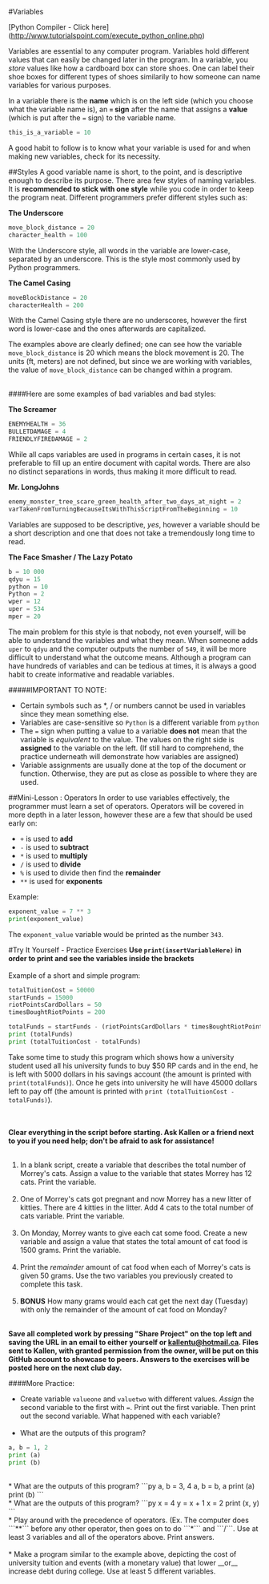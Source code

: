 #Variables

[Python Compiler - Click here] (http://www.tutorialspoint.com/execute_python_online.php)

Variables are essential to any computer program. Variables hold different values that can easily be changed later in the program. In a variable, you _store_ values like how a cardboard box can store shoes. One can label their shoe boxes for different types of shoes similarily to how someone can name variables for various purposes.

In a variable there is the __name__ which is on the left side (which you choose what the variable name is), an __```=``` sign__ after the name that assigns a __value__ (which is put after the ```=``` sign) to the variable name.

```py
this_is_a_variable = 10
```

A good habit to follow is to know what your variable is used for and when making new variables, check for its necessity.

##Styles
A good variable name is short, to the point, and is descriptive enough to describe its purpose. There area few styles of naming variables. It is __recommended to stick with one style__ while you code in order to keep the program neat.
Different programmers prefer different styles such as:

__The Underscore__
```py
move_block_distance = 20
character_health = 100
```
With the Underscore style, all words in the variable are lower-case, separated by an underscore. This is the style most commonly used by Python programmers.

__The Camel Casing__
```py
moveBlockDistance = 20
characterHealth = 200
```
With the Camel Casing style there are no underscores, however the first word is lower-case and the ones afterwards are capitalized.

The examples above are clearly defined; one can see how the variable ```move_block_distance``` is 20 which means the block movement is 20. The units (ft, meters) are not defined, but since we are working with variables, the value of ```move_block_distance``` can be changed within a program.
<br><br>

####Here are some examples of bad variables and bad styles:

__The Screamer__
```py
ENEMYHEALTH = 36
BULLETDAMAGE = 4
FRIENDLYFIREDAMAGE = 2
```
While all caps variables are used in programs in certain cases, it is not preferable to fill up an entire document with capital words. There are also no distinct separations in words, thus making it more difficult to read.

__Mr. LongJohns__
```py
enemy_monster_tree_scare_green_health_after_two_days_at_night = 2
varTakenFromTurningBecauseItsWithThisScriptFromTheBeginning = 10
```
Variables are supposed to be descriptive, _yes_, however a variable should be a short description and one that does not take a tremendously long time to read.

__The Face Smasher / The Lazy Potato__
```py
b = 10 000
qdyu = 15
python = 10
Python = 2
wper = 12
uper = 534
mper = 20
```
The main problem for this style is that nobody, not even yourself, will be able to understand the variables and what they mean. When someone adds ```uper``` to ```qdyu``` and the computer outputs the number of ```549```, it will be more difficult to understand what the outcome means. Although a program can have hundreds of variables and can be tedious at times, it is always a good habit to create informative and readable variables.

#####IMPORTANT TO NOTE: 
* Certain symbols such as *, / or numbers cannot be used in variables since they mean something else.
* Variables are case-sensitive so ```Python``` is a different variable from ```python```
* The ```=``` sign when putting a value to a variable __does not__ mean that the variable is _equivalent_ to the value. The values on the right side is __assigned__ to the variable on the left. (If still hard to comprehend, the practice underneath will demonstrate how variables are assigned)
* Variable assignments are usually done at the top of the document or function. Otherwise, they are put as close as possible to where they are used.

##Mini-Lesson : Operators
In order to use variables effectively, the programmer must learn a set of operators. Operators will be covered in more depth in a later lesson, however these are a few that should be used early on:
* ```+``` is used to __add__
* ```-``` is used to __subtract__
* ```*``` is used to __multiply__
* ```/``` is used to __divide__
* ```%``` is used to divide then find the __remainder__
* ```**``` is used for __exponents__

Example:
```py
exponent_value = 7 ** 3
print(exponent_value)
```
The ```exponent_value``` variable would be printed as the number ```343```.

#Try It Yourself - Practice Exercises
__Use ```print(insertVariableHere)``` in order to print and see the variables inside the brackets__<br><br>
Example of a short and simple program:
```py
totalTuitionCost = 50000
startFunds = 15000
riotPointsCardDollars = 50
timesBoughtRiotPoints = 200

totalFunds = startFunds - (riotPointsCardDollars * timesBoughtRiotPoints)
print (totalFunds)
print (totalTuitionCost - totalFunds)
```
Take some time to study this program which shows how a university student used all his university funds to buy $50 RP cards and in the end, he is left with 5000 dollars in his savings account (the amount is printed with ```print(totalFunds)```). Once he gets into university he will have 45000 dollars left to pay off (the amount is printed with ```print (totalTuitionCost - totalFunds)```).<br><br><br>

__Clear everything in the script before starting. Ask Kallen or a friend next to you if you need help; don't be afraid to ask for assistance!__<br><br>


1. In a blank script, create a variable that describes the total number of Morrey's cats. Assign a value to the variable that states Morrey has 12 cats. Print the variable.<br><br>
2. One of Morrey's cats got pregnant and now Morrey has a new litter of kitties. There are 4 kitties in the litter. Add 4 cats to the total number of cats variable. Print the variable.<br><br>
3. On Monday, Morrey wants to give each cat some food. Create a new variable and assign a value that states the total amount of cat food is 1500 grams. Print the variable.<br><br>
4. Print the _remainder_ amount of cat food when each of Morrey's cats is given 50 grams. Use the two variables you previously created to complete this task.<br><br>
5. __BONUS__ How many grams would each cat get the next day (Tuesday) with only the remainder of the amount of cat food on Monday?<br><br>

__Save all completed work by pressing "Share Project" on the top left and saving the URL in an email to either yourself or kallentu@hotmail.ca. Files sent to Kallen, with granted permission from the owner, will be put on this GitHub account to showcase to peers.
Answers to the exercises will be posted here on the next club day.__

####More Practice:
* Create variable ```valueone``` and ```valuetwo``` with different values. _Assign_ the second variable to the first with ```=```. Print out the first variable. Then print out the second variable. What happened with each variable?<br><br>
* What are the outputs of this program?
```py
a, b = 1, 2
print (a)
print (b)
```
<br>
* What are the outputs of this program?
```py
a, b = 3, 4
a, b = b, a
print (a)
print (b)
```
<br>
* What are the outputs of this program?
```py
x = 4
y = x + 1
x = 2
print (x, y)
```
<br>
* Play around with the precedence of operators. (Ex. The computer does ```**``` before any other operator, then goes on to do ```*``` and ```/```. Use at least 3 variables and all of the operators above. Print answers.<br><br>
* Make a program similar to the example above, depicting the cost of university tuition and events (with a monetary value) that lower __or__ increase debt during college. Use at least 5 different variables.

